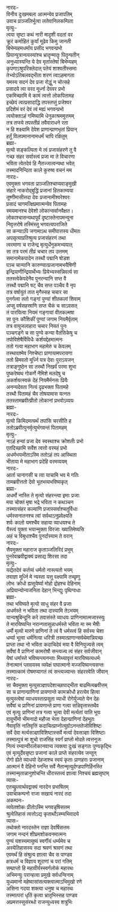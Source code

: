नारदः-  
विनीय दुःखमबला आत्मन्येव प्रजापतिम्  
उवाच प्राञ्जलिर्भूत्वा लतेवानिलकम्पिता  
मृत्युः-   
त्वया सृष्टा कथं नारी मादृशी वदतां वर  
क्रूरं कर्माहितं कुर्यां मूढेव किमु जानती  
बिभेम्यहमधर्माय प्रसीद भगवन्प्रभो  
प्रियान्पुत्रान्वयस्यांश्च भ्रातॄन्मातॄः पितॄन्पतीन्  
अनुध्यास्यन्ति ये देव मृतांस्तेषां बिभेम्यहम्  
कृपणाऽश्रुपरिक्लेदात् पतेयं शाश्वतीस्समाः  
तेभ्योऽतिबलवद्भीता शरणं त्वाऽहमागता  
यमस्य सदनं देव प्रजा रोद्धुं न चोत्सहे  
प्रसादये त्वा वरद मूर्ध्ना देववर प्रभो  
एकमिच्छामि मे कामं त्वत्तो लोकपितामह  
इच्छेयं त्वत्प्रसादाद्धि तपस्तप्तुं प्रजेश्वर  
प्रदिशेमं वरं देवं त्वं मह्यं भगवन्प्रभो  
त्वयोक्ताऽहं गमिष्यामि धेनुकाश्रममुत्तमम्  
तत्र तप्स्ये तपस्तीव्रं तवैवाराधने रता  
न हि शक्ष्यामि देवेश प्राणान्प्राणभृतां प्रियान्  
हर्तुं विलपमानानामधर्मं चापि रक्षितुम्  
ब्रह्मा-   
मृत्यो सङ्कल्पिता मे त्वं प्रजासंहरणे तु वै  
गच्छ संहर सर्वास्त्वं प्रजा मा ते विचारणा  
भविता त्वेतदेवं हि नैतज्जात्वन्यथा भवेत्  
तस्मादनिन्दिता काले कुरुष्व वचनं मम  
नारदः-   
एवमुक्ता भगवता प्राञ्जलिश्चाप्यवाङ्मुखी  
संहारे नाकरोद्बुद्धिं प्रजानां हितकाम्यया  
तूष्णीमासीत्तदा देवः प्रजानामीश्वरेश्वरः  
प्रसादं चागमत्क्षिप्रमात्मन्येव पितामहः  
स्मयमानश्च देवेशो लोकान्सर्वानवैक्षत।  
लोकाश्चासन्यथापूर्वं दृष्टास्तेनापमन्युना  
निवृत्तरोषे तस्मिंस्तु भगवत्यपराजिते  
सा कन्याऽपि जगामाऽथ समीपात्तस्य धीमतः  
अपसृत्याप्रतिश्रुत्य प्रजासंहरणं तथा  
त्वरमाणा च राजेन्द्र मृत्युर्धेनुकमभ्ययात्  
सा तत्र परमं तीव्रं चचार तप उत्तमम्  
समानामेकपादेन तस्थौ पद्मानि षोडश  
पञ्च चान्यानि कारुण्यात्प्रजानामभयैषिणी  
इन्द्रियाणीन्द्रियार्थेभ्यः प्रियेभ्यस्सन्निवर्त्य सा  
ततस्त्वेकेपदेनैव पुनरन्यानि सप्त वै  
तस्थौ पद्मानि षट् चैव सप्त पञ्चैव वै नृप  
तत्र वर्षायुतं तात मृगैस्सह चचार सा  
पुनर्गत्वा ततो गङ्गां पुण्यां शीतकलां शिवाम्  
अप्सु वर्षसहस्राणि सप्त चैकं च साऽवसत्  
तं पारयित्वा नियमं गङ्गायां वीतकल्मषा  
सा पुनः कौशिकीं पुण्यां जगाम नियमैर्वृताम्  
तत्र वायुजलाहारा चचार नियतं पुनः  
पञ्चगङ्गे च सा पुण्ये कन्या वैतंसिकेषु च  
तपोविशेषैर्विविधैः कर्शयद्देहमात्मनः  
ततो गत्वा महाभाग महामेरुं च केवलम्  
तस्थावश्मेव निश्चेष्टा प्राणायामपरायणा  
ततो हिमवतो मूर्ध्नि यत्र देवाः पुराऽयजन्  
तत्राङ्गुष्ठेन सा तस्थौ निखर्वं परमा शुभा  
पुष्करेष्वथ गोकर्णे नैमिशे मलदेषु च  
अकर्शयत्स्वकं देहं नियमैर्मनसः प्रियैः  
अनन्यदेवता नित्यं दृढभक्ता पितामहे  
तस्थौ पितामहं चैव तोषयामास यत्नतः  
ततस्तामब्रवीत्प्रीतो लोकानां प्रभवोऽव्ययः  
ब्रह्मा-  
नारदः-  
मृत्यो किमिदमत्यर्थं तपांसि चरसीति ह  
ततोऽब्रवीत्पुनर्मृत्युर्भगवन्तं पितामहम्  
मृत्युः-  
नाऽहं हन्यां प्रजा देव स्वस्थाश्च क्रोशतीः प्रभो  
एतदिच्छामि सर्वेश त्वत्तो वरमहं प्रभो  
अधर्मभयभीताऽस्मि ततोऽहं तप आस्थिता  
भीताया मे महाभाग प्रदेहि वरमव्ययम्  
नारदः-  
आर्ता चानागसी च त्वा याचामि भव मे गतिः  
तामब्रवीत्ततो देवो भूतभव्यभविष्यकृत्  
ब्रह्मा-  
अधर्मो नास्ति ते मृत्यो संहरन्त्या इमाः प्रजाः  
मया चोक्तं मृषा भद्रे भविता न कथञ्चन  
तस्मात्संहर कल्याणि प्रजास्सर्वाश्चतुर्विधाः  
धर्मस्सनातनश्च त्वां सर्वथाऽनुप्रवेक्ष्यति  
शर्वः कालो यमश्चैव सहाया व्याधयश्च ते  
यैस्त्वं युक्ता भयान्मुक्ता विरजाः ख्यातिमेष्यसि  
अहं च विबुधाश्चैव पुनर्दास्याम ते वरान्  
नारदः-   
सैवमुक्ता महाराज कृताञ्जलिरिदं प्रभुम्  
पुनरेवाब्रवीद्वाक्यं प्रसाद्य शिरसा तदा  
मृत्युः-  
यद्येतदेवं कर्तव्यं धर्मतो नास्त्यतो भयम्  
तवाज्ञा मूर्ध्नि मे न्यस्ता यत्तु वक्ष्यामि तच्छृणु  
लोभः क्रोधो ह्यसूयेर्ष्या मोहो द्रोहश्च देहिनाम्  
अप्रियान्योन्यजनिता देहान् भिन्द्युः पृथिग्वधाः  
ब्रह्मा-   
तथा भविष्यते मृत्यो साधु संहर वै प्रजाः  
अधर्मस्ते न भविता तथा दास्यामि तेऽभयम्  
यान्यश्रुबिन्दूनि करे तवासंस्ते व्याधयः प्राणिनामात्मजास्स्युः  
ते मारयिष्यन्ति नरान्गतासून्नाधर्मस्ते भविता मा स्म भैषीः  
धर्मो मृत्यो मारणे प्राणिनां ते त्वं वै धर्मस्त्वं हि सर्वस्य चेशा  
धर्म्या भूत्वा धर्मनित्या धरित्री तस्मात्प्राणान्सर्वथेमान्नियच्छ  
प्राप्ता तथा नो भविता कदाचिदेवं मया वै विनियुज्यसे त्वम्  
सर्वेषां वै प्राणिनां कामरोषौ सन्त्यज्य त्वं संहर सर्वजीवान्  
येषां धर्मास्ते भविष्यन्त्यनन्ताः मिथ्यावृत्तं मारयिष्यत्यधर्मः  
तेनात्मानं प्लावयस्व व्यपेक्षं पापात्मानो मज्जयिष्यन्त्यसन्तः  
तस्मात्कामं रोषमप्यागतं त्वं सन्त्यज्यान्तः संहरस्वेति जीवान्  
नारदः-   
सा चैवमुक्ता मृत्युसञ्ज्ञापदेशाच्छापाद्भीता बाढमित्यब्रवीत्तम्  
सा च प्राणान्प्राणिनां प्रायणान्ते कामक्रोधौ हरत्येव हित्वा  
मृत्युस्त्वेषां व्याधयस्तत्प्रसूता व्याधी रोगेर्युज्यते येन देहः  
सर्वेषां च प्राणिनां प्रायणान्ते प्राणा गत्वा सन्निवृत्तास्तथैव  
एवं मृत्युः प्राणिनां तत्र गत्वा भूत्वा देवी मर्त्यतां याति भूयः  
वायुर्भीमो भीमनादो महौजा भेत्ता देहान्प्राणिनां देहभूतः  
नैवावृत्तिं नातिवृत्तिं कदाचित्प्राप्नोत्युग्रोऽनन्ततेजोविशिष्टः  
सर्वे देवा मर्त्यसञ्ज्ञाविशिष्टास्सर्वे मर्त्या देवसञ्ज्ञा विशिष्टाः  
तस्मात्पुत्रं मा शुचो राजसिंह स्वर्गं प्राप्तो मोदते त्वत्तनूजः  
नित्यं रम्यान्वीरलोकानवाप्य त्यक्त्वा दुःखं सङ्गतः पुण्यकृद्भिः  
एवं मृत्युर्देवसृष्टा प्रजानां काले प्राप्ते संहरत्येव जन्तून्  
रोगो ह्येते व्याधयो देहजाश्च स्वयं कृताः प्राणहराः प्रजानाम्  
आत्मानं वै देहिनो घ्नन्ति सर्वे नैतान्मृत्युर्दण्डपाणिर्हिनस्ति  
तस्मान्मृतान्नानुशोचन्ति धीरास्तत्त्वं ज्ञात्वा निश्चयं ब्रह्मसृष्टम्  
व्यासः-  
एतच्छ्रुत्वार्थवद्वाक्यं नारदेन प्रभाषितम्  
उवाचाकम्पनो राजा सखायं नारदं तदा  
अकम्पनः-  
व्यपेतशोकः प्रीतोऽस्मि भगवन्नृषिसत्तम  
श्रुत्वेतिहासं त्वत्तोऽद्य कृतार्थोऽस्म्यभिवादये  
व्यासः-  
तथोक्तो नारदस्तेन राज्ञा देवर्षिसत्तमः  
जगाम नन्दनं शीघ्रमशोकवनमात्मनः  
पुण्यं यशस्यमायुष्यं स्वर्गीयं धर्म्यमेव च  
अस्येतिहासस्य सदा श्रवणं श्रावणं तथा  
एवमर्थं हि संश्रुत्य ज्ञात्वा चैव स पाण्डव  
क्षत्रधर्मं च विज्ञाय शूराणां च परां गतिम्  
सम्प्राप्तो हि महावीर्यस्स्वर्गलोकं महारथः  
अभिमन्युः परान्हत्वा प्रमुखे सर्वधन्विनाम्  
युध्यमानो महेष्वासांसत्यक्त्वात्माऽभिमुखो रणे  
असिना गदया शक्त्या धनुषा च महारथः  
तस्मात्परां धृतिं कृत्वा भ्रातृभिस्सह पाण्डव  
अप्रमत्तस्सुसंरब्धो राजन्युध्यस्व शत्रुभिः   
